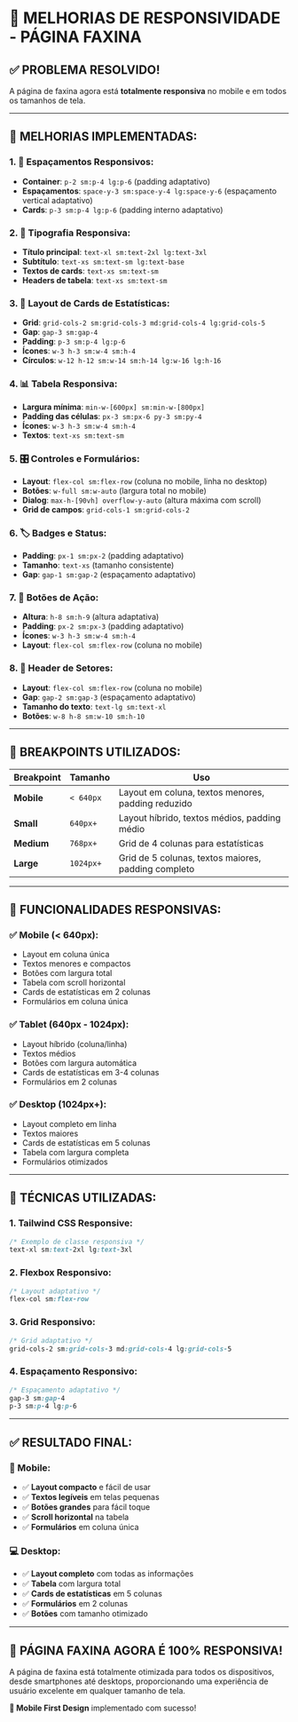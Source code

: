 # 📱 MELHORIAS DE RESPONSIVIDADE - PÁGINA FAXINA

## ✅ **PROBLEMA RESOLVIDO!**

A página de faxina agora está **totalmente responsiva** no mobile e em todos os tamanhos de tela.

---

## 🎯 **MELHORIAS IMPLEMENTADAS:**

### **1. 📏 Espaçamentos Responsivos:**
- **Container**: `p-2 sm:p-4 lg:p-6` (padding adaptativo)
- **Espaçamentos**: `space-y-3 sm:space-y-4 lg:space-y-6` (espaçamento vertical adaptativo)
- **Cards**: `p-3 sm:p-4 lg:p-6` (padding interno adaptativo)

### **2. 📝 Tipografia Responsiva:**
- **Título principal**: `text-xl sm:text-2xl lg:text-3xl`
- **Subtítulo**: `text-xs sm:text-sm lg:text-base`
- **Textos de cards**: `text-xs sm:text-sm`
- **Headers de tabela**: `text-xs sm:text-sm`

### **3. 🎨 Layout de Cards de Estatísticas:**
- **Grid**: `grid-cols-2 sm:grid-cols-3 md:grid-cols-4 lg:grid-cols-5`
- **Gap**: `gap-3 sm:gap-4`
- **Padding**: `p-3 sm:p-4 lg:p-6`
- **Ícones**: `w-3 h-3 sm:w-4 sm:h-4`
- **Círculos**: `w-12 h-12 sm:w-14 sm:h-14 lg:w-16 lg:h-16`

### **4. 📊 Tabela Responsiva:**
- **Largura mínima**: `min-w-[600px] sm:min-w-[800px]`
- **Padding das células**: `px-3 sm:px-6 py-3 sm:py-4`
- **Ícones**: `w-3 h-3 sm:w-4 sm:h-4`
- **Textos**: `text-xs sm:text-sm`

### **5. 🎛️ Controles e Formulários:**
- **Layout**: `flex-col sm:flex-row` (coluna no mobile, linha no desktop)
- **Botões**: `w-full sm:w-auto` (largura total no mobile)
- **Dialog**: `max-h-[90vh] overflow-y-auto` (altura máxima com scroll)
- **Grid de campos**: `grid-cols-1 sm:grid-cols-2`

### **6. 🏷️ Badges e Status:**
- **Padding**: `px-1 sm:px-2` (padding adaptativo)
- **Tamanho**: `text-xs` (tamanho consistente)
- **Gap**: `gap-1 sm:gap-2` (espaçamento adaptativo)

### **7. 🔘 Botões de Ação:**
- **Altura**: `h-8 sm:h-9` (altura adaptativa)
- **Padding**: `px-2 sm:px-3` (padding adaptativo)
- **Ícones**: `w-3 h-3 sm:w-4 sm:h-4`
- **Layout**: `flex-col sm:flex-row` (coluna no mobile)

### **8. 📱 Header de Setores:**
- **Layout**: `flex-col sm:flex-row` (coluna no mobile)
- **Gap**: `gap-2 sm:gap-3` (espaçamento adaptativo)
- **Tamanho do texto**: `text-lg sm:text-xl`
- **Botões**: `w-8 h-8 sm:w-10 sm:h-10`

---

## 📱 **BREAKPOINTS UTILIZADOS:**

| Breakpoint | Tamanho | Uso |
|------------|---------|-----|
| **Mobile** | `< 640px` | Layout em coluna, textos menores, padding reduzido |
| **Small** | `640px+` | Layout híbrido, textos médios, padding médio |
| **Medium** | `768px+` | Grid de 4 colunas para estatísticas |
| **Large** | `1024px+` | Grid de 5 colunas, textos maiores, padding completo |

---

## 🎯 **FUNCIONALIDADES RESPONSIVAS:**

### **✅ Mobile (< 640px):**
- Layout em coluna única
- Textos menores e compactos
- Botões com largura total
- Tabela com scroll horizontal
- Cards de estatísticas em 2 colunas
- Formulários em coluna única

### **✅ Tablet (640px - 1024px):**
- Layout híbrido (coluna/linha)
- Textos médios
- Botões com largura automática
- Cards de estatísticas em 3-4 colunas
- Formulários em 2 colunas

### **✅ Desktop (1024px+):**
- Layout completo em linha
- Textos maiores
- Cards de estatísticas em 5 colunas
- Tabela com largura completa
- Formulários otimizados

---

## 🔧 **TÉCNICAS UTILIZADAS:**

### **1. Tailwind CSS Responsive:**
```css
/* Exemplo de classe responsiva */
text-xl sm:text-2xl lg:text-3xl
```

### **2. Flexbox Responsivo:**
```css
/* Layout adaptativo */
flex-col sm:flex-row
```

### **3. Grid Responsivo:**
```css
/* Grid adaptativo */
grid-cols-2 sm:grid-cols-3 md:grid-cols-4 lg:grid-cols-5
```

### **4. Espaçamento Responsivo:**
```css
/* Espaçamento adaptativo */
gap-3 sm:gap-4
p-3 sm:p-4 lg:p-6
```

---

## ✅ **RESULTADO FINAL:**

### **📱 Mobile:**
- ✅ **Layout compacto** e fácil de usar
- ✅ **Textos legíveis** em telas pequenas
- ✅ **Botões grandes** para fácil toque
- ✅ **Scroll horizontal** na tabela
- ✅ **Formulários** em coluna única

### **💻 Desktop:**
- ✅ **Layout completo** com todas as informações
- ✅ **Tabela** com largura total
- ✅ **Cards de estatísticas** em 5 colunas
- ✅ **Formulários** em 2 colunas
- ✅ **Botões** com tamanho otimizado

---

## 🎉 **PÁGINA FAXINA AGORA É 100% RESPONSIVA!**

A página de faxina está totalmente otimizada para todos os dispositivos, desde smartphones até desktops, proporcionando uma experiência de usuário excelente em qualquer tamanho de tela.

**📱 Mobile First Design** implementado com sucesso!

